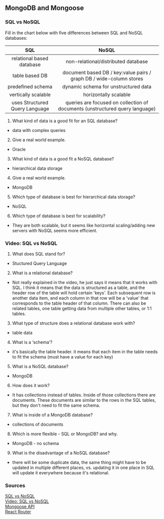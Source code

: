 ## MongoDB and Mongoose

### SQL vs NoSQL

Fill in the chart below with five differences between SQL and NoSQL databases:

| SQL | NoSQL |
|:---:|:---:|
| relational based database | non-relational/distributed database |
| table based DB | document based DB / key:value pairs / graph DB / wide-column stores |
| predefined schema | dynamic schema for unstructured data |
| vertically scalable | horizontally scalable |
| uses Structured Query Language | queries are focused on collection of documents (unstructured query language) |

1. What kind of data is a good fit for an SQL database?
- data with complex queries
2. Give a real world example.
- Oracle
3. What kind of data is a good fit a NoSQL database?
-  hierarchical data storage
4. Give a real world example.
-  MongoDB
5. Which type of database is best for hierarchical data storage?
-  NoSQL
6. Which type of database is best for scalability?
-  They are both scalable, but it seems like horizontal scaling/adding new servers with NoSQL seems more efficient.

### Video: SQL vs NoSQL

1. What does SQL stand for?
- Stuctured Query Language
2. What is a relational database?
- Not really explained in the video, he just says it means that it works with SQL. I think it means that the data is structured as a table, and the header row of the table will hold certain 'keys'. Each subsequent row is another data item, and each column in that row will be a 'value' that corresponds to the table header of that column. There can also be related tables, one table getting data from multiple other tables, or 1:1 tables.
3. What type of structure does a relational database work with?
- table data
4. What is a ‘schema’?
- it's basically the table header. it means that each item in the table needs to fit the schema (must have a value for each key)
5. What is a NoSQL database?
- MongoDB
6. How does it work?
- It has collections instead of tables. Inside of those collections there are documents. These documents are similar to the rows in the SQL tables, but they don't need to fit the same schema. 
7. What is inside of a MongoDB database?
- collections of documents
8. Which is more flexible - SQL or MongoDB? and why.
- MongoDB - no schema
9. What is the disadvantage of a NoSQL database?
- there will be some duplicate data, the same thing might have to be updated in multiple different places, vs. updating it in one place in SQL will update it everywhere because it's relational.

### Sources

[SQL vs NoSQL](https://www.thegeekstuff.com/2014/01/sql-vs-nosql-db/?utm_source=tuicool)<br>
[Video: SQL vs NoSQL](https://www.youtube.com/watch?v=ZS_kXvOeQ5Y)<br>
[Mongoose API](https://mongoosejs.com/docs/api.html#Model)<br>
[React Router](https://v5.reactrouter.com/web/api/BrowserRouter)<br>